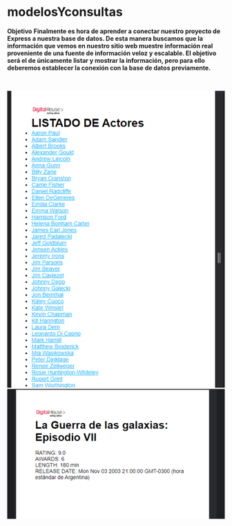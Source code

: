 # modelosYconsultas
**Objetivo**
**Finalmente es hora de aprender a conectar nuestro proyecto de Express a nuestra base
de datos. De esta manera buscamos que la información que vemos en nuestro sitio
web muestre información real proveniente de una fuente de información veloz y
escalable. El objetivo será el de únicamente listar y mostrar la información, pero para
ello deberemos establecer la conexión con la base de datos previamente.**

<br>

![preview](https://github.com/lizzytag12/modelosYconsultas/blob/master/public/img/preview.png)
![preview](https://github.com/lizzytag12/modelosYconsultas/blob/master/public/img/preview2.png)
